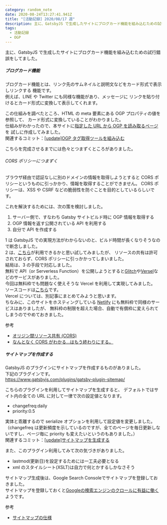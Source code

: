 ```yaml
---
category: random_note
date: 2020-08-24T13:27:41.941Z
title: "[活動記録] 2020/08/17 週"
description: 主に、GatsbyJS で生成したサイトにブログカード機能を組み込むための試行錯誤をしてました。
tags:
  - 活動記録
  - OGP
---
```

主に、GatsbyJS で生成したサイトにブログカード機能を組み込むための試行錯誤をしてました。

##### ブログカード機能

ブログカード機能とは、リンク先のサムネイルと説明文などをカード形式で表示しリンクする
機能です。  
例えば、LINE や Twitter にも同様な機能があり、メッセージに
リンクを貼り付けるとカード形式に変換して表示してくれます。

この仕組みを調べたところ、HTML の meta 要素にある OGP プロパティの値を参照して、
カード形式に変換していることがわかりました。  
仕組みがわかったので、本サイトに[指定した URL から OGP を読み取るページ](/sandbox)を
試しに作成してみました。  
関連するコミット：[[update]OGP タグ取得ツールを組み込む](https://github.com/jiri3/kotsu2to/commit/7108698cea24760e4dfdde53a69cf8fa03ef4846)

こちらを完成させるまでには色々とつまずくところがありました。

###### CORS ポリシーにつまずく

ブラウザ経由で認証なしに別のドメインの情報を取得しようとすると CORS ポリシーというものに引っかかり、情報を取得することができません。
CORS ポリシーは、XSS や CSRF などの脆弱性を防ぐことを目的としているらしいです。

これを解決するためには、次の策を検討しました。

1. サーバー側で、すなわち Gatsby サイトビルド時に OGP 情報を取得する
2. OGP 情報を返す公開されている API を利用する
3. 自分で API を作成する

1 は GatsbyJS での実現方法がわからないのと、ビルド時間が長くなりそうなので断念しました。  
2 は、[こちら](https://site.appp.la/)が利用できるかと思い試してみましたが、
リソースの共有は許可されておらず、CORS ポリシーに引っかかってしまいました。  
結局は、3 の手段で対応しました。  
無料で API（or Serverless Function）を公開しようとすると[Glitch](https://glitch.com/)や[Versel](https://vercel.com/)などのサービスがありました。  
今回は無料枠でも問題なく使えそうな Vercel を利用して実現してみました。  
ソースコードは[こちら](https://github.com/jiri3/ogp-api)です。  
Vercel については、別記事にまとめてみようと思います。  
ちなみに、このサイトをホスティングしている [Netlify](https://docs.netlify.com/functions/overview/#manage-your-serverless-functions) にも無料枠で同様のサービスはありましたが、
無料枠の制限を超えた場合、自動で有償枠に変えられてしまうのでやめておきました。

参考

- [オリジン間リソース共有 (CORS)](https://developer.mozilla.org/ja/docs/Web/HTTP/CORS)
- [なんとなく CORS がわかる...はもう終わりにする。](https://qiita.com/att55/items/2154a8aad8bf1409db2b)

##### サイトマップを作成する

GatsbyJS のプラグインにサイトマップを作成するものがありました。  
下記のプラグインです。  
https://www.gatsbyjs.com/plugins/gatsby-plugin-sitemap/

こちらのプラグインを利用してサイトマップを生成すると、
デフォルトではサイト内の全ての URL に対して一律で次の設定値となります。

- changefreq:daily
- priority:0.5

実体と乖離するので serialize オプションを利用して設定値を変更しました。  
（changefreq は更新頻度を示しているのですが、全てのページを毎日更新しないですし、ページ毎に priority も変えたいというのもありました。）  
関連するコミット：[[update]サイトマップを生成する](https://github.com/jiri3/kotsu2to/commit/45dbee459695a1a17e92990c301f58cf06ddc58f)

また、このプラグイン利用してみて次の気づきがありました。

- lastmod(更新日)を設定するためには一工夫必要となる
- xml のスタイルシート(XSLT)は自力で何とかするしかなさそう

サイトマップ生成後は、Google Search Consoleでサイトマップを登録しておきました。  
サイトマップを登録しておくと[Googleの検索エンジンのクロールに有益に働く](https://support.google.com/webmasters/answer/156184?hl=ja&ref_topic=4581190)ようです。

参考

- [サイトマップの仕様](https://www.sitemaps.org/protocol.html)
